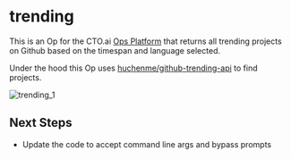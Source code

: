 # trending
This is an Op for the CTO.ai [Ops Platform](https://cto.ai/platform) that returns all trending projects on Github based on the timespan and language selected. 

Under the hood this Op uses [huchenme/github-trending-api](https://github.com/huchenme/github-trending-api) to find projects.

![trending_1](https://slaterb1-github-resources.s3.amazonaws.com/trending_1.png)  

## Next Steps
- Update the code to accept command line args and bypass prompts

